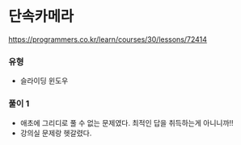 # 단속카메라
https://programmers.co.kr/learn/courses/30/lessons/72414

### 유형
- 슬라이딩 윈도우

### 풀이 1
- 애초에 그리디로 풀 수 없는 문제였다. 최적인 답을 취득하는게 아니니까!!
- 강의실 문제랑 헷갈렸다.